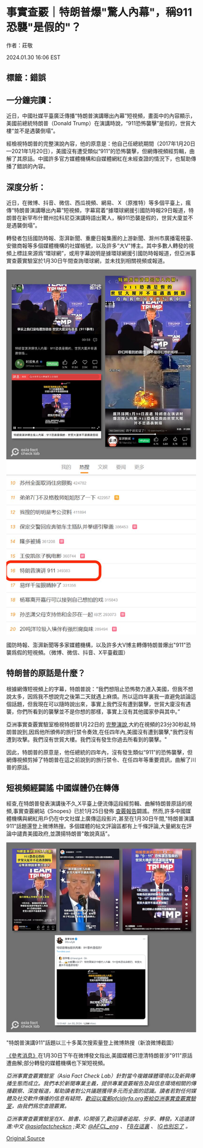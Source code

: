 # 事實查覈｜特朗普爆"驚人內幕"，稱911恐襲"是假的"？

作者：莊敬

2024.01.30 16:06 EST

## 標籤：錯誤

## 一分鐘完讀：

近日，中國社媒平臺廣泛傳播“特朗普演講曝出內幕”短視頻，畫面中的內容顯示，美國前總統特朗普（Donald Trump）在演講時說，“911恐怖襲擊”是假的，世貿大樓“並不是遇襲倒塌”。

經檢視特朗普的完整演說內容，他的原意是：他自己任總統期間（2017年1月20日—2021年1月20日），美國沒有遭受類似“911”的恐怖襲擊，但網傳視頻經剪輯，曲解了其原話。中國許多官方媒體機構和自媒體網紅在未經查證的情況下，也幫助傳播了錯誤的內容。

## 深度分析：

近日，在微博、抖音、微信、西瓜視頻、網易、Ｘ（原推特）等多個平臺上，瘋傳“特朗普演講曝出內幕”短視頻，字幕寫着“據環球網援引國防時報29日報道，特朗普在新罕布什爾州拉科尼亞演講時語出驚人，稱911恐襲是假的，世貿大廈並不是遇襲倒塌”。

轉發者包括國防時報、澎湃新聞、重慶日報集團的上游新聞、滁州市廣播電視臺、安徽商報等多個媒體機構的社媒帳號，以及許多“大V”博主。其中多數人轉發的視頻上標註來源爲“環球網”，或用字幕說明是據環球網援引國防時報報道，但亞洲事實查覈實驗室於1月30日午間查詢環球網，並未找到相關視頻或報道。

![圖1.png](images/BFRDY6WIDBRL5KBSX5FTUONSNE.png)![國防時報、澎湃新聞等多家媒體機構，以及許多大V博主轉傳特朗普爆出"911"恐襲爲假的短視頻。（微博、微信、抖音、X平臺截圖）](images/563L5BVXHIXYFU6WOVWFY4JKNM.png)

國防時報、澎湃新聞等多家媒體機構，以及許多大V博主轉傳特朗普爆出"911"恐襲爲假的短視頻。（微博、微信、抖音、X平臺截圖）

## 特朗普的原話是什麼？

根據網傳短視頻上的字幕，特朗普說：“我們想阻止恐怖勢力進入美國，但我不想說太多，因爲我不想說完之後第二天就遇上麻煩。所以這四年裏我一直避免談論這個話題，但我現在可以隨時說出來，事實上我們沒有遭到襲擊，世貿大廈沒有遇襲，你們所看到的襲擊並不是你想的那樣，事實上沒有其他國家參與其中。”

亞洲事實查覈實驗室檢視特朗普1月22日的 [完整演說](https://www.c-span.org/video/?533086-1/donald-trump-campaigns-laconia-hampshire),大約在視頻的23分30秒起,特朗普說到,因爲他所頒佈的旅行禁令奏效,在任四年內,美國沒有遭到襲擊,"我們沒有遭到攻擊。我們沒有世貿大樓。我們沒有發生你過去所看到的襲擊。"

因此，特朗普的原意是，他任總統的四年內，沒有發生類似“911”的恐怖襲擊，但網傳視頻剪掉了特朗普在這之前說到的旅行禁令、在任四年等重要資訊，曲解了川普的原話。

## 短視頻經闢謠 中國媒體仍在轉傳

經查,在特朗普發表演講後不久,X平臺上便流傳這段經剪輯、曲解特朗普原話的視頻,事實查覈網站《Snopes》已於1月25日發佈 [查覈報告](https://www.snopes.com/fact-check/trump-911-inside-job/)闢謠。然而,許多中國媒體機構與網紅用戶仍在中文社媒上廣傳這段影片,甚至在1月30日午間,"特朗普演講911"話題還登上微博熱搜。多個媒體的帖文評論區都有上千條評論,大量網友在評論中譴責美國政府,並讚揚特朗普"敢說真話"。

!["特朗普演講911"話題以三十多萬次搜索量登上微博熱搜（新浪微博截圖）](images/7QOVAXSLA533HTS4LIXTJERGMQ.png)

"特朗普演講911"話題以三十多萬次搜索量登上微博熱搜（新浪微博截圖）

[《參考消息》](https://m.weibo.cn/status/4995878939264049)在1月30日下午在微博發文指出,美國媒體已澄清特朗普涉"911"原話遭曲解;部分轉發的媒體機構也下架短視頻。

*亞洲事實查覈實驗室（Asia Fact Check Lab）針對當今複雜媒體環境以及新興傳播生態而成立。我們本於新聞專業主義，提供專業查覈報告及與信息環境相關的傳播觀察、深度報道，幫助讀者對公共議題獲得多元而全面的認識。讀者若對任何媒體及社交軟件傳播的信息有疑問，歡迎以電郵afcl@rfa.org寄給亞洲事實查覈實驗室，由我們爲您查證覈實。*

*亞洲事實查覈實驗室在X、臉書、IG開張了,歡迎讀者追蹤、分享、轉發。X這邊請進:中文*  [*@asiafactcheckcn*](https://twitter.com/asiafactcheckcn)  *;英文:*  [*@AFCL\_eng*](https://twitter.com/AFCL_eng)  *、*  [*FB在這裏*](https://www.facebook.com/asiafactchecklabcn)  *、*  [*IG也別忘了*](https://www.instagram.com/asiafactchecklab/)  *。*



[Original Source](https://www.rfa.org/mandarin/shishi-hecha/hc-01302024155611.html)